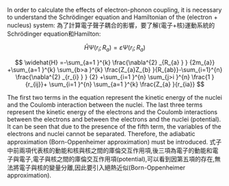 In order to calculate the effects of electron-phonon coupling, it is necessary to understand the Schrödinger equation and Hamiltonian of the (electron + nucleus) system:
為了計算電子聲子耦合的影響，要了解(電子+核)運動系統的Schrödinger equation和Hamilton:


$$
\widehat{H}\Psi (r_{i} ;R_{a} )=\varepsilon \Psi (r_{i} ;R_{a} )
$$


$$
\widehat{H} =-\sum_{a=1 }^{k} \frac{\nabla^{2} _{R_{a}  }  } {2m_{a}} +\sum_{a=1 }^{k} \sum_{b>a }^{k} \frac{Z_{a}Z_{b} }{R_{ab}}-\sum_{i=1}^{n} \frac{\nabla^{2} _{r_{i}  }  } {2} +\sum_{i=1 }^{n} \sum_{j>i }^{n} \frac{1 }{r_{ij}}+ \sum_{i=1 }^{n} \sum_{a=1 }^{k} \frac{Z_{a} }{r_{ia}}
$$



The first two terms in the equation represent the kinetic energy of the nuclei and the Coulomb interaction between the nuclei. The last three terms represent the kinetic energy of the electrons and the Coulomb interactions between the electrons and between the electrons and the nuclei (potential). 
It can be seen that due to the presence of the fifth term, the variables of the electrons and nuclei cannot be separated. Therefore, the adiabatic approximation (Born-Oppenheimer approximation) must be introduced.
式子中前兩項代表核的動能和核與核之間的庫倫交互作用項,後三項為電子的動能和電子與電子,電子與核之間的庫倫交互作用項(potential),可以看到因第五項的存在,無法將電子與核的變量分離,因此要引入絕熱近似(Born-Oppenheimer approximation).



